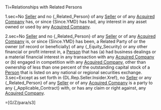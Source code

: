 Ti=Relationships with Related Persons

1.sec=No <a href="#SPA.Def.Seller(s).Def" class="definedterm">Seller</a> and no {_Related_Person} of any <a href="#SPA.Def.Seller(s).Def" class="definedterm">Seller</a> or of any <a href="#SPA.Def.Acquired_Companies.Def" class="definedterm">Acquired Company</a> has, or since {Since.YMD} has had, any interest in any asset owned or used by any <a href="#SPA.Def.Acquired_Companies.Def" class="definedterm">Acquired Company</a>.

2.sec=No <a href="#SPA.Def.Seller(s).Def" class="definedterm">Seller</a> and no {_Related_Person} of any <a href="#SPA.Def.Seller(s).Def" class="definedterm">Seller</a> or of any <a href="#SPA.Def.Acquired_Companies.Def" class="definedterm">Acquired Company</a> is, or since {Since.YMD} has been, a Related Party of or the owner (of record or beneficially) of any {_Equity_Security} or any other financial or profit interest in, a <a href="#SPA.Def.Person.Def" class="definedterm">Person</a> that has (a) had business dealings or a material financial interest in any transaction with any <a href="#SPA.Def.Acquired_Companies.Def" class="definedterm">Acquired Company</a> or (b) engaged in competition with any <a href="#SPA.Def.Acquired_Companies.Def" class="definedterm">Acquired Company</a>, other than ownership of less than one percent of the outstanding capital stock of a <a href="#SPA.Def.Person.Def" class="definedterm">Person</a> that is listed on any national or regional securities exchange.
3.sec=Except as set forth in {DL.Rep.Seller.Insider.Xref}, no <a href="#SPA.Def.Seller(s).Def" class="definedterm">Seller</a> or any {_Related_Person} of any <a href="#SPA.Def.Seller(s).Def" class="definedterm">Seller</a> or of any <a href="#SPA.Def.Acquired_Companies.Def" class="definedterm">Acquired Company</a> is a party to any {_Applicable_Contract} with, or has any claim or right against, any <a href="#SPA.Def.Acquired_Companies.Def" class="definedterm">Acquired Company</a>.

=[G/Z/para/s3]
